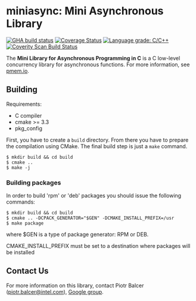 # **miniasync: Mini Asynchronous Library**

[![GHA build status](https://github.com/pmem/miniasync/workflows/On_Pull_Request/badge.svg?branch=master)](https://github.com/pmem/miniasync/actions)
[![Coverage Status](https://codecov.io/github/pmem/miniasync/coverage.svg?branch=master)](https://codecov.io/gh/pmem/miniasync/branch/master)
[![Language grade: C/C++](https://img.shields.io/lgtm/grade/cpp/g/pmem/miniasync.svg?logo=lgtm&logoWidth=18)](https://lgtm.com/projects/g/pmem/miniasync/context:cpp)
[![Coverity Scan Build Status](https://scan.coverity.com/projects/24119/badge.svg)](https://scan.coverity.com/projects/pmem-miniasync)

The **Mini Library for Asynchronous Programming in C** is a C low-level concurrency library for asynchronous functions.
For more information, see [pmem.io](https://pmem.io).

## Building

Requirements:
- C compiler
- cmake >= 3.3
- pkg_config

First, you have to create a `build` directory.
From there you have to prepare the compilation using CMake.
The final build step is just a `make` command.

```shell
$ mkdir build && cd build
$ cmake ..
$ make -j
```

### Building packages

In order to build 'rpm' or 'deb' packages you should issue the following commands:

```shell
$ mkdir build && cd build
$ cmake .. -DCPACK_GENERATOR="$GEN" -DCMAKE_INSTALL_PREFIX=/usr
$ make package
```

where $GEN is a type of package generator: RPM or DEB.

CMAKE_INSTALL_PREFIX must be set to a destination where packages will be installed

## Contact Us

For more information on this library, contact
Piotr Balcer (piotr.balcer@intel.com),
[Google group](https://groups.google.com/group/pmem).

